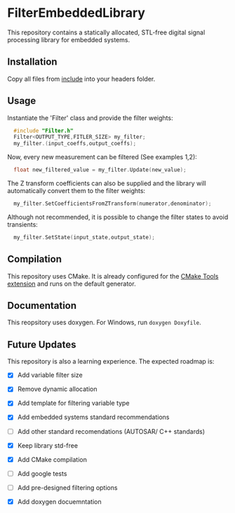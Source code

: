 # FilterEmbeddedLibrary
This repository contains a statically allocated, STL-free digital signal processing library for embedded systems.

## Installation
Copy all files from [include](include) into your headers folder.
## Usage
Instantiate the 'Filter' class and provide the filter weights:

```c++
  #include "Filter.h"
  Filter<OUTPUT_TYPE,FITLER_SIZE> my_filter;
  my_filter.(input_coeffs,output_coeffs);
```

Now, every new measurement can be filtered (See examples 1,2):
``` c++
  float new_filtered_value = my_filter.Update(new_value);
```

The Z transform coefficients can also be supplied and the library will automatically convert them to the filter weights:
``` c++
  my_filter.SetCoefficientsFromZTransform(numerator,denominator);
```

Although not recommended, it is possible to change the filter states to avoid transients:
``` c++
  my_filter.SetState(input_state,output_state);
```

## Compilation
This repository uses CMake. It is already configured for the [CMake Tools extension](https://marketplace.visualstudio.com/items?itemName=ms-vscode.cmake-tools) and runs on the default generator.

## Documentation
This reopsitory uses doxygen. For Windows, run `doxygen Doxyfile`.

## Future Updates
This repository is also a learning experience. The expected roadmap is:
- [X] Add variable filter size
- [X] Remove dynamic allocation
- [X] Add template for filtering variable type
- [X] Add embedded systems standard recommendations
- [ ] Add other standard recomendations (AUTOSAR/ C++ standards)
- [X] Keep library std-free
- [X] Add CMake compilation
- [ ] Add google tests                                          
- [ ] Add pre-designed filtering options
- [X] Add doxygen docuemntation

